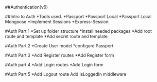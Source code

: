 ##Authentication(v6)

##Intro to Auth
*Tools used.
    *Passport
    *Passport Local
    *Passport Local Mongoose
*Implement Sessions
    *Express-Session

#Auth Part 1
*Set up folder structure
*install needed packages
*Add root route and template
*Add secret route and template

#Auth Part 2
*Create User model
*configure Passport

#Auth Part 3
*Add Register routes
*Add Register form

#Auth part 4
*Add Login routes
*Add Login form

#Auth Part 5
*Add Logout route
Add isLoggedIn middleware